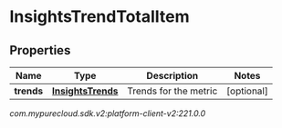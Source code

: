 # InsightsTrendTotalItem


## Properties

| Name | Type | Description | Notes |
| ------------ | ------------- | ------------- | ------------- |
| **trends** | [**InsightsTrends**](InsightsTrends) | Trends for the metric |  [optional] |




_com.mypurecloud.sdk.v2:platform-client-v2:221.0.0_
